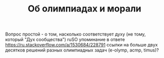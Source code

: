 ﻿---
title: "Об олимпиадах и морали"
se.owner.user_id: 228791
se.owner.display_name: "Mikhailo"
se.owner.link: "https://ru.meta.stackoverflow.com/users/228791/mikhailo"
se.link: "https://ru.meta.stackoverflow.com/questions/12839/%d0%9e%d0%b1-%d0%be%d0%bb%d0%b8%d0%bc%d0%bf%d0%b8%d0%b0%d0%b4%d0%b0%d1%85-%d0%b8-%d0%bc%d0%be%d1%80%d0%b0%d0%bb%d0%b8"
se.question_id: 12839
se.post_type: question
---
<p>Вопрос простой - о том, насколько соответствует духу (не тому, который &quot;Дух сообщества&quot;) ruSO упоминание в ответе <a href="https://ru.stackoverflow.com/a/1530684/228791">https://ru.stackoverflow.com/a/1530684/228791</a> ссылки на больше двух десятков решений разных олимпиадных задач (e-olymp, acmp, timus)?</p>
